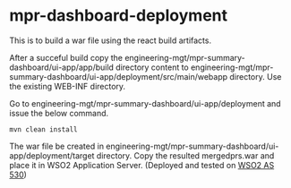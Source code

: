 # mpr-dashboard-deployment

This is to build a war file using the react build artifacts.

After a succeful build copy the engineering-mgt/mpr-summary-dashboard/ui-app/app/build directory content to engineering-mgt/mpr-summary-dashboard/ui-app/deployment/src/main/webapp directory. Use the existing WEB-INF directory.

Go to engineering-mgt/mpr-summary-dashboard/ui-app/deployment and issue the below command.

```
mvn clean install
```

The war file be created in engineering-mgt/mpr-summary-dashboard/ui-app/deployment/target directory. Copy the resulted mergedprs.war and place it in WSO2 Application Server. (Deployed and tested on [WSO2 AS 530](https://wso2.com/products/application-server/))
